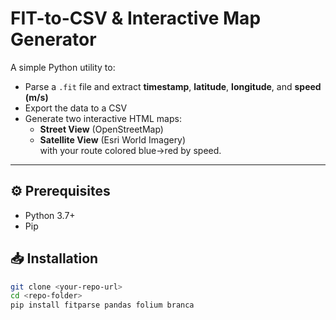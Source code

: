 # FIT-to-CSV & Interactive Map Generator

A simple Python utility to:

- Parse a `.fit` file and extract **timestamp**, **latitude**, **longitude**, and **speed (m/s)**  
- Export the data to a CSV  
- Generate two interactive HTML maps:
  - **Street View** (OpenStreetMap)  
  - **Satellite View** (Esri World Imagery)  
  with your route colored blue→red by speed.

---

## ⚙️ Prerequisites

- Python 3.7+  
- Pip  

## 📥 Installation

```bash
git clone <your-repo-url>
cd <repo-folder>
pip install fitparse pandas folium branca
